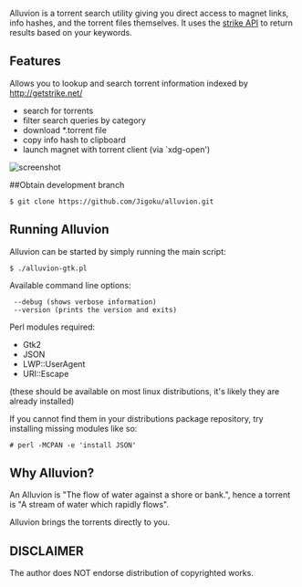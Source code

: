 Alluvion is a torrent search utility giving you direct access to magnet links, info hashes, and the torrent files themselves. It uses the [strike API](https://getstrike.net/api/) to return results based on your keywords. 

## Features
Allows you to lookup and search torrent information indexed by http://getstrike.net/
* search for torrents
* filter search queries by category
* download *.torrent file
* copy info hash to clipboard
* launch magnet with torrent client (via `xdg-open')

![screenshot](https://cloud.githubusercontent.com/assets/1535179/7192480/064044ee-e48e-11e4-8cce-7357edb18134.png)

##Obtain development branch
```
$ git clone https://github.com/Jigoku/alluvion.git
```

## Running Alluvion
Alluvion can be started by simply running the main script:
```
$ ./alluvion-gtk.pl
```

Available command line options:
```
 --debug (shows verbose information)
 --version (prints the version and exits)
```

Perl modules required:
* Gtk2
* JSON
* LWP::UserAgent
* URI::Escape

(these should be available on most linux distributions, it's likely they are already installed) 

If you cannot find them in your distributions package repository, try installing missing modules like so:
```
# perl -MCPAN -e 'install JSON'
```

## Why Alluvion?
An Alluvion is "The flow of water against a shore or bank.", hence a torrent is "A stream of water which rapidly flows".

Alluvion brings the torrents directly to you.

## DISCLAIMER
The author does NOT endorse distribution of copyrighted works.
